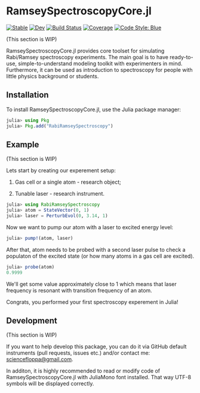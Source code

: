 # RamseySpectroscopyCore.jl

[![Stable](https://img.shields.io/badge/docs-stable-blue.svg)](https://m0Cey.github.io/RamseySpectroscopyCore.jl/stable/)
[![Dev](https://img.shields.io/badge/docs-dev-blue.svg)](https://m0Cey.github.io/RamseySpectroscopyCore.jl/dev/)
[![Build Status](https://github.com/m0Cey/RamseySpectroscopyCore.jl/actions/workflows/CI.yml/badge.svg?branch=main)](https://github.com/m0Cey/RamseySpectroscopyCore.jl/actions/workflows/CI.yml?query=branch%3Amain)
[![Coverage](https://codecov.io/gh/m0Cey/RamseySpectroscopyCore.jl/branch/main/graph/badge.svg)](https://codecov.io/gh/m0Cey/RamseySpectroscopyCore.jl)
[![Code Style: Blue](https://img.shields.io/badge/code%20style-blue-4495d1.svg)](https://github.com/invenia/BlueStyle)

(This section is WIP)

RamseySpectroscopyCore.jl provides core toolset for simulating Rabi/Ramsey spectroscopy experiments.
The main goal is to have ready-to-use, simple-to-understand modeling toolkit with experimenters in mind.
Furthermore, it can be used as introduction to spectroscopy for people with little physics background or
students.

## Installation

To install RamseySpectroscopyCore.jl, use the Julia package manager:

```julia
julia> using Pkg
julia> Pkg.add("RabiRamseySpectroscopy")
```

## Example

(This section is WIP)

Lets start by creating our experement setup:

1. Gas cell or a single atom - research object;

2. Tunable laser - research instrument.

```julia
julia> using RabiRamseySpectroscopy
julia> atom = StateVector(0, 1)
julia> laser = PerturbEvol(0, 3.14, 1)
```

Now we want to pump our atom with a laser to excited energy level:

```julia
julia> pump!(atom, laser)
```

After that, atom needs to be probed with a second laser pulse to check a populaton of the excited
state (or how many atoms in a gas cell are excited).

```julia
julia> probe(atom)
0.9999
```
We'll get some value approximately close to 1 which means that laser frequency is resonant with
transition frequency of an atom. 

Congrats, you performed your first spectroscopy experement in Julia!

## Development

(This section is WIP)

If you want to help develop this package, you can do it via GitHub default instruments (pull requests,
issues etc.) and/or contact me: sciencefloppa@gmail.com. 

In additon, it is highly recommended to read or
modify code of RamseySpectroscopyCore.jl with JuliaMono font installed. That way UTF-8 symbols will be
displayed correctly.